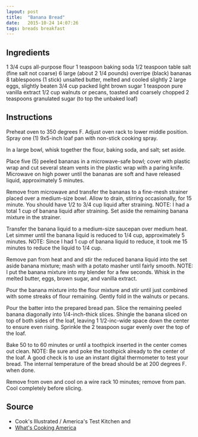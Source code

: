 ```yaml
---
layout: post
title:  "Banana Bread"
date:   2015-10-24 14:07:26
tags: breads breakfast
---
```


Ingredients
-----------
1 3/4 cups all-purpose flour
1 teaspoon baking soda
1/2 teaspoon table salt (fine salt not coarse)
6 large (about 2 1/4 pounds) overripe (black) bananas
8 tablespoons (1 stick) unsalted butter, melted and cooled slightly
2 large eggs, slightly beaten
3/4 cup packed light brown sugar
1 teaspoon pure vanilla extract
1/2 cup walnuts or pecans, toasted and coarsely chopped
2 teaspoons granulated sugar (to top the unbaked loaf)

Instructions
------------
Preheat oven to 350 degrees F. Adjust oven rack to lower middle position. Spray
one (1) 9x5-inch loaf pan with non-stick cooking spray.

In a large bowl, whisk together the flour, baking soda, and salt; set aside.

Place five (5) peeled bananas in a microwave-safe bowl; cover with plastic wrap
and cut several steam vents in the plastic wrap with a paring knife. Microwave
on high power until the bananas are soft and have released liquid,
approximately 5 minutes.

Remove from microwave and transfer the bananas to a fine-mesh strainer placed
over a medium-size bowl. Allow to drain, stirring occasionally, for 15 minute.
You should have 1/2 to 3/4 cup liquid after straining. NOTE: I had a total 1
cup of banana liquid after straining. Set aside the remaining banana mixture in
the strainer.

Transfer the banana liquid to a medium-size saucepan over medium heat. Let
simmer until the banana liquid is reduced to 1/4 cup, approximately 5 minutes.
NOTE: Since I had 1 cup of banana liquid to reduce, it took me 15 minutes to
reduce the liquid to 1/4 cup.

Remove pan from heat and and stir the reduced banana liquid into the set aside
banana mixture; mash with a potato masher until fairly smooth. NOTE: I put the
banana mixture into my blender for a few seconds. Whisk in the melted butter,
eggs, brown sugar, and vanilla extract.

Pour the banana mixture into the flour mixture and stir until just combined
with some streaks of flour remaining. Gently fold in the walnuts or pecans.

Pour the batter into the prepared bread pan. Slice the remaining peeled banana
diagonally into 1/4-inch-thick slices. Shingle the banana sliced on top of both
sides of the loaf, leaving 1 1/2-inc-wide space down the center to ensure even
rising. Sprinkle the 2 teaspoon sugar evenly over the top of the loaf.

Bake 50 to to 60 minutes or until a toothpick inserted in the center comes out
clean. NOTE: Be sure and poke the toothpick already to the center of the loaf.
A good check is to use an instant digital thermometer to test your bread. The
internal temperature of the bread should be at 200 degrees F. when done.

Remove from oven and cool on a wire rack 10 minutes; remove from pan. Cool
completely before slicing.

Source
------
- Cook's Illustrated / America's Test Kitchen and
- [What's Cooking America](http://whatscookingamerica.net/Bread/UltimateBananaBread.htm)


